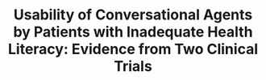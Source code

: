 ---
name: "Usability Of Conversational Agents By Patients"
title: "Usability of Conversational Agents by Patients with Inadequate Health Literacy: Evidence from Two Clinical Trials"
journal: "journal name" 
project: "A RCT to Reduce Cardiopulmonary Re-hospitalizations"
event: "Journal of Health Communication 15, 197-210,"
authors:
- name: "Bickmore, T."
- name: "Pfeifer, L."
- name: "Byron, D."
- name: "Forsythe, S."
- name: "Henault, L."
- name: "Jack, B."
- name: "Silliman, R."
- name: "Paasche-Orlow, M."
year: 2010
resources:
- name: "HealthComm10"
  src: "HealthComm10.pdf"
external_url: null
draft: false 
headless: true
---